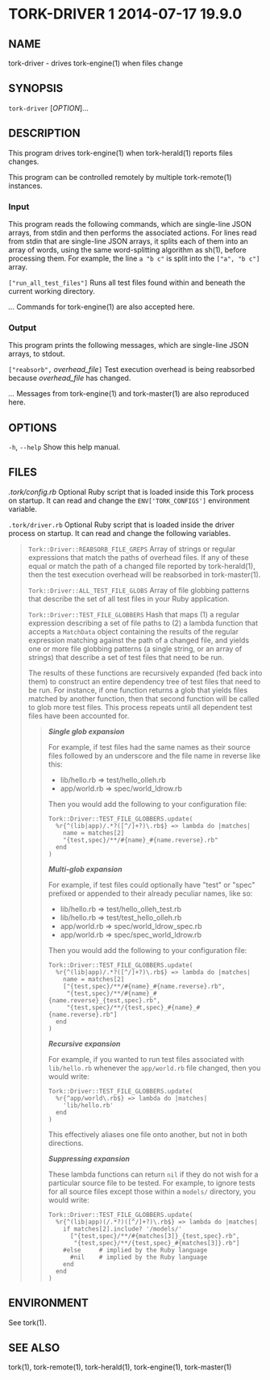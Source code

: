 # TORK-DRIVER 1 2014-07-17 19.9.0

## NAME

tork-driver - drives tork-engine(1) when files change

## SYNOPSIS

`tork-driver` [*OPTION*]...

## DESCRIPTION

This program drives tork-engine(1) when tork-herald(1) reports files changes.

This program can be controlled remotely by multiple tork-remote(1) instances.

### Input

This program reads the following commands, which are single-line JSON arrays,
from stdin and then performs the associated actions.  For lines read from
stdin that are single-line JSON arrays, it splits each of them into an array
of words, using the same word-splitting algorithm as sh(1), before processing
them.  For example, the line `a "b c"` is split into the `["a", "b c"]` array.

`["run_all_test_files"]`
  Runs all test files found within and beneath the current working directory.

*...*
  Commands for tork-engine(1) are also accepted here.

### Output

This program prints the following messages, which are single-line JSON arrays,
to stdout.

`["reabsorb",` *overhead_file*`]`
  Test execution overhead is being reabsorbed because *overhead_file* has
  changed.

*...*
  Messages from tork-engine(1) and tork-master(1) are also reproduced here.

## OPTIONS

`-h`, `--help`
  Show this help manual.

## FILES

*.tork/config.rb*
  Optional Ruby script that is loaded inside this Tork process on startup.
  It can read and change the `ENV['TORK_CONFIGS']` environment variable.

`.tork/driver.rb`
  Optional Ruby script that is loaded inside the driver process on startup.
  It can read and change the following variables.

  > `Tork::Driver::REABSORB_FILE_GREPS`
  >   Array of strings or regular expressions that match the paths of overhead
  >   files.  If any of these equal or match the path of a changed file
  >   reported by tork-herald(1), then the test execution overhead will be
  >   reabsorbed in tork-master(1).
  >
  > `Tork::Driver::ALL_TEST_FILE_GLOBS`
  >   Array of file globbing patterns that describe the set of all test files
  >   in your Ruby application.
  >
  > `Tork::Driver::TEST_FILE_GLOBBERS`
  >   Hash that maps (1) a regular expression describing a set of file paths
  >   to (2) a lambda function that accepts a `MatchData` object containing
  >   the results of the regular expression matching against the path of a
  >   changed file, and yields one or more file globbing patterns (a single
  >   string, or an array of strings) that describe a set of test files that
  >   need to be run.
  >
  >   The results of these functions are recursively expanded (fed back into
  >   them) to construct an entire dependency tree of test files that need to
  >   be run.  For instance, if one function returns a glob that yields files
  >   matched by another function, then that second function will be called to
  >   glob more test files.  This process repeats until all dependent test
  >   files have been accounted for.
  >
  > > ***Single glob expansion***
  > >
  > > For example, if test files had the same names as their source files
  > > followed by an underscore and the file name in reverse like this:
  > >
  > >   * lib/hello.rb => test/hello_olleh.rb
  > >   * app/world.rb => spec/world_ldrow.rb
  > >
  > > Then you would add the following to your configuration file:
  > >
  > >     Tork::Driver::TEST_FILE_GLOBBERS.update(
  > >       %r{^(lib|app)/.*?([^/]+?)\.rb$} => lambda do |matches|
  > >         name = matches[2]
  > >         "{test,spec}/**/#{name}_#{name.reverse}.rb"
  > >       end
  > >     )
  > >
  > > ***Multi-glob expansion***
  > >
  > > For example, if test files could optionally have "test" or "spec"
  > > prefixed or appended to their already peculiar names, like so:
  > >
  > >   * lib/hello.rb => test/hello\_olleh\_test.rb
  > >   * lib/hello.rb => test/test\_hello\_olleh.rb
  > >   * app/world.rb => spec/world\_ldrow\_spec.rb
  > >   * app/world.rb => spec/spec\_world\_ldrow.rb
  > >
  > > Then you would add the following to your configuration file:
  > >
  > >     Tork::Driver::TEST_FILE_GLOBBERS.update(
  > >       %r{^(lib|app)/.*?([^/]+?)\.rb$} => lambda do |matches|
  > >         name = matches[2]
  > >         ["{test,spec}/**/#{name}_#{name.reverse}.rb",
  > >          "{test,spec}/**/#{name}_#{name.reverse}_{test,spec}.rb",
  > >          "{test,spec}/**/{test,spec}_#{name}_#{name.reverse}.rb"]
  > >       end
  > >     )
  > >
  > > ***Recursive expansion***
  > >
  > > For example, if you wanted to run test files associated with
  > > `lib/hello.rb` whenever the `app/world.rb` file changed, then you would
  > > write:
  > >
  > >     Tork::Driver::TEST_FILE_GLOBBERS.update(
  > >       %r{^app/world\.rb$} => lambda do |matches|
  > >         'lib/hello.rb'
  > >       end
  > >     )
  > >
  > > This effectively aliases one file onto another, but not in both
  > > directions.
  > >
  > > ***Suppressing expansion***
  > >
  > > These lambda functions can return `nil` if they do not wish for a
  > > particular source file to be tested.  For example, to ignore tests for
  > > all source files except those within a `models/` directory, you would
  > > write:
  > >
  > >     Tork::Driver::TEST_FILE_GLOBBERS.update(
  > >       %r{^(lib|app)(/.*?)([^/]+?)\.rb$} => lambda do |matches|
  > >         if matches[2].include? '/models/'
  > >           ["{test,spec}/**/#{matches[3]}_{test,spec}.rb",
  > >            "{test,spec}/**/{test,spec}_#{matches[3]}.rb"]
  > >         #else     # implied by the Ruby language
  > >           #nil    # implied by the Ruby language
  > >         end
  > >       end
  > >     )

## ENVIRONMENT

See tork(1).

## SEE ALSO

tork(1), tork-remote(1), tork-herald(1), tork-engine(1), tork-master(1)